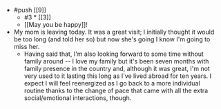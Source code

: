 - #push [[9]]
  - #3 * [[3]]
  - [[May you be happy]]!
- My mom is leaving today. It was a great visit; I initially thought it would be too long (and told her so) but now she's going I know I'm going to miss her.
  - Having said that, I'm also looking forward to some time without family around -- I love my family but it's been seven months with family presence in the country and, although it was great, I'm not very used to it lasting this long as I've lived abroad for ten years. I expect I will feel reenergized as I go back to a more individual routine thanks to the change of pace that came with all the extra social/emotional interactions, though.
